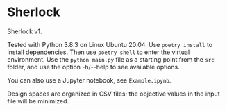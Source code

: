 # Sherlock

Sherlock v1.

Tested with Python 3.8.3 on Linux Ubuntu 20.04.  Use `poetry install` to install dependencies.  Then use `poetry shell` to enter the virtual environment. Use the `python main.py` file as a starting point from the `src` folder, and use the option -h/--help to see available options.

You can also use a Jupyter notebook, see `Example.ipynb`.

Design spaces are organized in CSV files; the objective values in the input file will be minimized.

